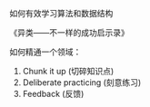 如何有效学习算法和数据结构

《异类——不一样的成功启示录》

如何精通一个领域：

1. Chunk it up (切碎知识点)
2. Deliberate practicing (刻意练习)
3. Feedback (反馈)

